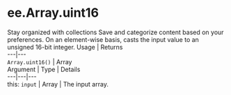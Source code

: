  
#  ee.Array.uint16
Stay organized with collections  Save and categorize content based on your preferences. 
On an element-wise basis, casts the input value to an unsigned 16-bit integer. Usage | Returns  
---|---  
`Array.uint16()` | Array  
Argument | Type | Details  
---|---|---  
this: `input` | Array | The input array.  
